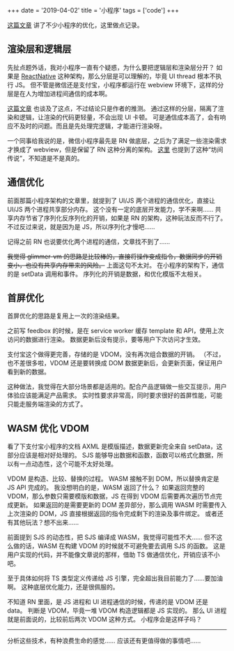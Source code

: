 +++
date = '2019-04-02'
title = '小程序'
tags = ['code']
+++

[这篇文章](https://www.infoq.cn/article/ullETz7q_Ue4dUptKgKC) 讲了不少小程序的优化，这里做点记录。

## 渲染层和逻辑层

先扯点题外话，我对小程序一直有个疑惑，为什么要把逻辑层和渲染层分开？
如果是 [ReactNative](https://facebook.github.io/react-native/docs/performance) 这种架构，那么分层是可以理解的，毕竟 UI thread 根本不执行 JS。
但不管是微信还是支付宝，小程序都运行在 webview 环境下，这样的分层是在人为增加进程间通信的成本啊。

[这篇文章](https://caelumtian.github.io/2018/09/03/%E5%BE%AE%E4%BF%A1%E5%B0%8F%E7%A8%8B%E5%BA%8F%E6%9E%B6%E6%9E%84%E5%8E%9F%E7%90%86/) 也谈及了这点，不过结论只是作者的推测。
通过这样的分层，隔离了渲染和逻辑，让渲染的代码更轻量，不会出现 UI 卡顿。
可是通信成本高了，会有响应不及时的问题。而且是先处理完逻辑，才能进行渲染呀。

一个同事给我说的是，微信小程序最先是 RN 做底层，之后为了满足一些渲染需求才换成了 webview，但是保留了 RN 这种分离的架构。
[这里](https://www.infoq.cn/article/2017/10/wangyue-interview) 也提到了这种“坊间传说”，不知道是不是真的。


## 通信优化

前面那篇小程序架构的文章里，就提到了 UI/JS 两个进程的通信优化，直接让 UI/JS 两个进程共享部分内存。
这个没有一定的底层开发能力，学不来啊……
共享内存节省了序列化反序列化的开销，如果是 RN 的架构，这种玩法反而不行了。
不过反过来说，就是因为是 JS，所以序列化才慢吧……

记得之前 RN 也说要优化两个进程的通信，文章找不到了……

~~我觉得 glimmer-vm 的思路是比较棒的，直接将操作变成指令，数据同步的开销变小，也没有共享内存带来的风险。~~
上面这句不太对。
在小程序的架构下，通信的是 setData 调用和事件。
序列化的开销是数据，和优化模版不太相关。


## 首屏优化

首屏优化的思路是复用上一次的渲染结果。

之前写 feedbox 的时候，是在 service worker 缓存 template 和 API，使用上次访问的数据进行渲染。
数据更新后没有提示，要等用户下次访问才生效。

支付宝这个做得更完善，存储的是 VDOM，没有再次组合数据的开销。
（不过，也不差很多啦，VDOM 还是要转换成 DOM
数据更新后，会更新页面，保证用户看到新的数据。

这种做法，我觉得在大部分场景都是适用的。配合产品逻辑做一些交互提示，用户体验应该能满足产品需求。
实时性要求非常高，同时要求很好的首屏性能，可能只能走服务端渲染的方式了。

## WASM 优化 VDOM

看了下支付宝小程序的文档
AXML 是模版描述，数据更新完全来自 setData，这部分应该是相对好处理的。
SJS 能够导出数据和函数，函数可以格式化数据，所以有一点动态性，这个可能不太好处理。

VDOM 是构造、比较、替换的过程。
WASM 接触不到 DOM，所以替换肯定是 JS API 完成的。
我没想明白的是，WASM 返回了什么？
如果返回完整的 VDOM，那么参数只需要模版和数据，JS 在得到 VDOM 后需要再次遍历节点完成更新。
如果返回的是需要更新的 DOM 差异部分，那么调用 WASM 时需要传入上次渲染的 DOM，JS 直接根据返回的指令完成剩下的渲染及事件绑定。
或者还有其他玩法？想不出来……

前面提到 SJS 的动态性，把 SJS 编译成 WASM，我觉得可能性不大……
但不这么做的话，WASM 在构建 VDOM 的时候就不可避免要去调用 SJS 的函数。
这是用户实现的代码，并不能像文章说的那样，借助 TS 做通信优化，开销应该不小吧。

至于具体如何将 TS 类型定义传递给 JS 引擎，完全超出我目前能力了……要加油啊。
这种底层优化能力，还是很佩服的。

不知道 RN 里面，是 JS 进程和 UI 进程通信的时候，传递的是 VDOM 还是 data。
判断是 VDOM，毕竟一堆 VDOM 构造逻辑都是 JS 实现的。
那么 UI 进程就是前面说的，比较前后两次 VDOM 这种方式。
小程序会是这样子吗？

---

分析这些技术，有种浪费生命的感觉……
应该还有更值得做的事情吧……
